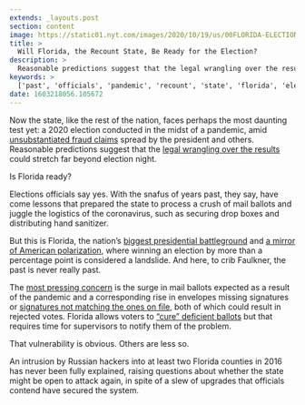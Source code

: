 ```yaml
--- 
extends: _layouts.post 
section: content 
image: https://static01.nyt.com/images/2020/10/19/us/00FLORIDA-ELECTIONS-1/00FLORIDA-ELECTIONS-1-facebookJumbo.jpg 
title: > 
  Will Florida, the Recount State, Be Ready for the Election? 
description: > 
  Reasonable predictions suggest that the legal wrangling over the results could stretch far beyond election night.Is Florida ready?Elections officials say yes.But this is Florida, the nation’s biggest presidential battleground and a mirror of American polarization, where winning an election by more than a percentage point is considered a landslide.Florida allows voters to “cure” deficient ballots but that requires time for supervisors to notify them of the problem. 
keywords: > 
  ['past', 'officials', 'pandemic', 'recount', 'state', 'florida', 'election', 'ballots', 'signatures', 'result', 'ready', 'say'] 
date: 1603218056.105672 
--- 
```

<div><p class="css-158dogj evys1bk0">Now the state, like the rest of the nation, faces perhaps the most daunting test yet: a 2020 election conducted in the midst of a pandemic, amid <a class="css-1g7m0tk" href="https://www.nytimes.com/2020/09/30/magazine/trump-voter-fraud.html" title="">unsubstantiated fraud claims</a> spread by the president and others. Reasonable predictions suggest that the <a class="css-1g7m0tk" href="https://www.nytimes.com/2020/08/08/us/politics/voting-nov-3-election.html" title="">legal wrangling over the results</a> could stretch far beyond election night.</p><p class="css-158dogj evys1bk0">Is Florida ready?</p><p class="css-158dogj evys1bk0">Elections officials say yes. With the snafus of years past, they say, have come lessons that prepared the state to process a crush of mail ballots and juggle the logistics of the coronavirus, such as securing drop boxes and distributing hand sanitizer.</p><p class="css-158dogj evys1bk0">But this is Florida, the nation&#8217;s <a class="css-1g7m0tk" href="https://www.nytimes.com/2020/09/14/us/politics/florida-trump-biden-2020.html" title="">biggest presidential battleground</a> and <a class="css-1g7m0tk" href="https://www.nytimes.com/2020/03/16/us/can-democrats-win-back-florida.html" title="">a mirror of American polarization</a>, where winning an election by more than a percentage point is considered a landslide. And here, to crib Faulkner, the past is never really past.</p><p class="css-158dogj evys1bk0">The <a class="css-1g7m0tk" href="https://www.nytimes.com/2020/10/19/us/politics/how-prepared-are-these-7-battlegrounds-for-the-election-a-readiness-report.html" title="">most pressing concern</a> is the surge in mail ballots expected as a result of the pandemic and a corresponding rise in envelopes missing signatures or <a class="css-1g7m0tk" href="https://www.nytimes.com/2018/11/14/us/voting-signatures-matching-elections.html" title="">signatures not matching the ones on file</a>, both of which could result in rejected votes. Florida allows voters to <a class="css-1g7m0tk" href="https://www.nytimes.com/interactive/2020/09/23/upshot/mail-ballots-states-disqualification.html" title="">&#8220;cure&#8221; deficient ballots</a> but that requires time for supervisors to notify them of the problem.</p><p class="css-158dogj evys1bk0">That vulnerability is obvious. Others are less so.</p><p class="css-158dogj evys1bk0">An intrusion by Russian hackers into at least two Florida counties in 2016 has never been fully explained, raising questions about whether the state might be open to attack again, in spite of a slew of upgrades that officials contend have secured the system.</p></div>